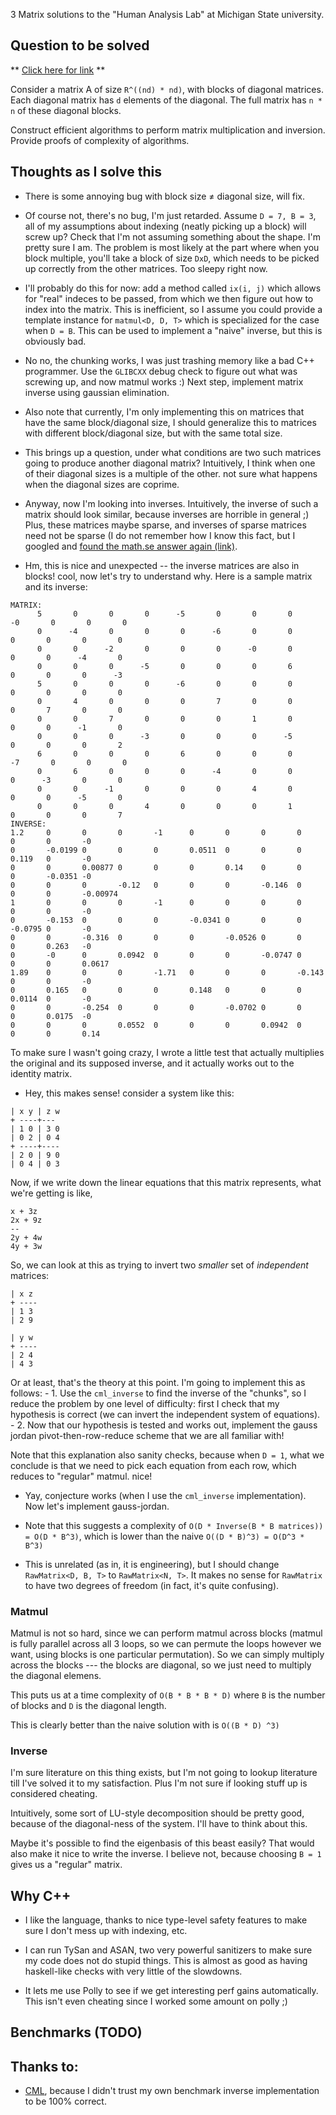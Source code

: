3 Matrix solutions to the "Human Analysis Lab" at Michigan State university.


## Question to be solved
** [Click here for link](http://hal.cse.msu.edu/misc/join/) **

Consider a matrix A of size `R^((nd) * nd)`, with blocks of diagonal matrices. 
Each diagonal matrix has `d` elements of the diagonal. The full matrix has `n * n`
of these diagonal blocks.

Construct efficient algorithms to perform matrix multiplication and inversion.
Provide proofs of complexity of algorithms.

## Thoughts as I solve this

- There is some annoying bug with block size ≠ diagonal size, will fix.
- Of course not, there's no bug, I'm just retarded. Assume `D = 7, B = 3`, all
of my assumptions about indexing (neatly picking up a block) will screw up?
Check that I'm not assuming something about the shape. I'm pretty sure I am.
The problem is most likely at the part where when you block multiple, you'll
take a block of size `DxD`, which needs to be picked up correctly from the
other matrices. Too sleepy right now.


- I'll probably do this for now: add a method called `ix(i, j)` which allows
for "real" indeces to be passed, from which we then figure out how to index
into the matrix. This is inefficient, so I assume you could provide a template
instance for `matmul<D, D, T>` which is specialized for the case when `D = B`.
This can be used to implement a "naive" inverse, but this is obviously bad.

- No no, the chunking works, I was just trashing memory like a bad C++ programmer.
Use the `GLIBCXX` debug check to figure out what was screwing up, and now
matmul works :) Next step, implement matrix inverse using gaussian elimination.

- Also note that currently, I'm only implementing this on matrices that have
the same block/diagonal size, I should generalize this to matrices with
different block/diagonal size, but with the same total size.

- This brings up a question, under what conditions are two such matrices
going to produce another diagonal matrix? Intuitively, I think when one
of their diagonal sizes is a multiple of the other. not sure what happens
when the diagonal sizes are coprime.

- Anyway, now I'm looking into inverses. Intuitively, the inverse of such a 
matrix should look similar, because inverses are horrible in general ;) 
Plus, these matrices maybe sparse, and inverses of sparse matrices
need not be sparse (I do not remember how I know this fact, but I googled
and [found the math.se answer again (link)](https://math.stackexchange.com/questions/471136/inverse-of-sparse-matrix-is-not-generally-sparse).

- Hm, this is nice and unexpected -- the inverse matrices are also in blocks!
cool, now let's try to understand why. Here is a sample matrix and its inverse:
```
MATRIX:
      5       0       0       0      -5       0       0       0      -0       0       0       0 
      0      -4       0       0       0      -6       0       0       0       0       0       0 
      0       0      -2       0       0       0      -0       0       0       0      -4       0 
      0       0       0      -5       0       0       0       6       0       0       0      -3 
      5       0       0       0      -6       0       0       0       0       0       0       0 
      0       4       0       0       0       7       0       0       0       7       0       0 
      0       0       7       0       0       0       1       0       0       0      -1       0 
      0       0       0      -3       0       0       0      -5       0       0       0       2 
      6       0       0       0       6       0       0       0      -7       0       0       0 
      0       6       0       0       0      -4       0       0       0      -3       0       0 
      0       0      -1       0       0       0       4       0       0       0      -5       0 
      0       0       0       4       0       0       0       1       0       0       0       7 
INVERSE:
1.2     0       0       0       -1      0       0       0       0       0       0       -0      
0       -0.0199 0       0       0       0.0511  0       0       0       0.119   0       -0      
0       0       0.00877 0       0       0       0.14    0       0       0       -0.0351 -0      
0       0       0       -0.12   0       0       0       -0.146  0       0       0       -0.00974 
1       0       0       0       -1      0       0       0       0       0       0       -0      
0       -0.153  0       0       0       -0.0341 0       0       0       -0.0795 0       -0      
0       0       -0.316  0       0       0       -0.0526 0       0       0       0.263   -0      
0       -0      0       0.0942  0       0       0       -0.0747 0       0       0       0.0617  
1.89    0       0       0       -1.71   0       0       0       -0.143  0       0       -0      
0       0.165   0       0       0       0.148   0       0       0       0.0114  0       -0      
0       0       -0.254  0       0       0       -0.0702 0       0       0       0.0175  -0      
0       0       0       0.0552  0       0       0       0.0942  0       0       0       0.14    
```

To make sure I wasn't going crazy, I wrote a little test that actually multiplies
the original and its supposed inverse, and it actually works out to the identity matrix.

- Hey, this makes sense! consider a system like this:

```
| x y | z w
+ ----+---
| 1 0 | 3 0
| 0 2 | 0 4
+ ----+----
| 2 0 | 9 0
| 0 4 | 0 3
```

Now, if we write down the linear equations that this matrix represents, what
we're getting is like,
```
x + 3z
2x + 9z
--
2y + 4w
4y + 3w
```

So, we can look at this as trying to invert two *smaller* set of *independent*
matrices:

```
| x z 
+ ----
| 1 3
| 2 9 
```

```
| y w
+ ----
| 2 4
| 4 3 
```

Or at least, that's the theory at this point.
I'm going to implement this as follows:
    - 1. Use the `cml_inverse` to find the inverse of the "chunks", so I reduce
          the problem by one level of difficulty: first I check that my hypothesis
          is correct (we can invert the independent system of equations).
    - 2. Now that our hypothesis is tested and works out, implement the gauss jordan
         pivot-then-row-reduce scheme that we are all familiar with!

Note that this explanation also sanity checks, because when `D = 1`, what we 
conclude is that we need to pick each equation from each row, which reduces
to "regular" matmul. nice!


- Yay, conjecture works (when I use the `cml_inverse` implementation). Now let's
implement gauss-jordan.

- Note that this suggests a complexity of `O(D * Inverse(B * B matrices)) = O(D * B^3)`,
which is lower than the naive `O((D * B)^3) = O(D^3 * B^3)`

- This is unrelated (as in, it is engineering), but I should change `RawMatrix<D, B, T>`
to `RawMatrix<N, T>`. It makes no sense for `RawMatrix` to have two degrees
of freedom (in fact, it's quite confusing).



### Matmul
Matmul is not so hard, since we can perform matmul across blocks (matmul is
        fully parallel across all 3 loops, so we can permute the loops however we want,
        using blocks is one particular permutation). So we can simply multiply across
the blocks --- the blocks are diagonal, so we just need to multiply the diagonal
elemens.

This puts us at a time complexity of `O(B * B * B * D)` 
where `B` is the number of blocks
and `D` is the diagonal length. 

This is clearly better than the naive solution with is `O((B * D) ^3)`

### Inverse
I'm sure literature on this thing exists, but I'm not going to lookup literature
till I've solved it to my satisfaction. Plus I'm not sure if looking stuff up
is considered cheating.

Intuitively, some sort of LU-style decomposition should be pretty good, because
of the diagonal-ness of the system. I'll have to think about this.

Maybe it's possible to find the eigenbasis of this beast easily? That would
also make it nice to write the inverse. I believe not, because choosing 
`B = 1` gives us a "regular" matrix.


## Why C++
- I like the language, thanks to nice type-level safety features to make sure
I don't mess up with indexing, etc. 

- I can run TySan and ASAN, two very powerful sanitizers to make sure my code
does not do stupid things. This is almost as good as having haskell-like checks
with very little of the slowdowns.

- It lets me use Polly to see if we get interesting perf gains automatically.
This isn't even cheating since I worked some amount on polly ;)

## Benchmarks (TODO)

## Thanks to:
- [CML](https://github.com/MichaelJWelsh/cml), because I didn't trust my own
benchmark inverse implementation to be 100% correct.
